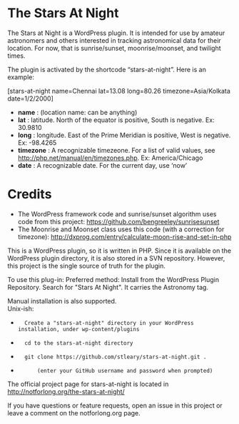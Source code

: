 # The Stars At Night
The Stars at Night is a WordPress plugin. It is intended for use by amateur astronomers and others interested in tracking astronomical data for their location. For now, that is sunrise/sunset, moonrise/moonset, and twilight times. 

The plugin is activated by the shortcode “stars-at-night”. Here is an example:

\[stars-at-night name=Chennai lat=13.08 long=80.26 timezone=Asia/Kolkata date=1/2/2000\]

* **name** : (location name: can be anything)
* **lat** : latitude. North of the equator is positive, South is negative. Ex: 30.9810
* **long** : longitude. East of the Prime Meridian is positive, West is negative. Ex: -98.4265
* **timezone** : A recognizable timezeone. For a list of valid values, see http://php.net/manual/en/timezones.php. Ex: America/Chicago
* **date** : A recognizable date. For the current day, use ‘now’

# Credits
* The WordPress framework code and sunrise/sunset algorithm uses code from this project: https://github.com/bengreeley/sunrisesunset
* The Moonrise and Moonset class uses this code (with a correction for timezone): http://dxprog.com/entry/calculate-moon-rise-and-set-in-php

This is a WordPress plugin, so it is written in PHP. Since it is available on the WordPress plugin directory, it is also stored in a SVN repository. However, this project is the single source of truth for the plugin.

To use this plug-in:
Preferred method: Install from the WordPress Plugin Repository. Search for "Stars At Night". It carries the Astronomy tag.

Manual installation is also supported. <br>
Unix-ish:
*       Create a "stars-at-night" directory in your WordPress installation, under wp-content/plugins
*       cd to the stars-at-night directory
*       git clone https://github.com/stleary/stars-at-night.git .
*           (enter your GitHub username and password when prompted)
 
The official project page for stars-at-night is located in http://notforlong.org/the-stars-at-night/


If you have questions or feature requests, open an issue in this project or leave a comment on the notforlong.org page.
